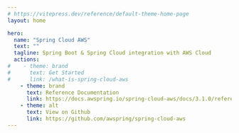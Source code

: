 ```yaml
---
# https://vitepress.dev/reference/default-theme-home-page
layout: home

hero:
  name: "Spring Cloud AWS"
  text: ""
  tagline: Spring Boot & Spring Cloud integration with AWS Cloud
  actions:
#    - theme: brand
#      text: Get Started
#      link: /what-is-spring-cloud-aws
    - theme: brand
      text: Reference Documentation
      link: https://docs.awspring.io/spring-cloud-aws/docs/3.1.0/reference/html/index.html#configuring-credentials
    - theme: alt
      text: View on Github
      link: https://github.com/awspring/spring-cloud-aws
---
```

